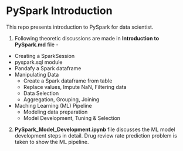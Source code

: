 # PySpark Introduction

This repo presents introduction to PySpark for data scientist. 

1. Following theoretic discussions are made in __Introduction to PySpark.md__ file -

* Creating a SparkSession
* pyspark.sql module
* Pandafy a Spark dataframe
* Manipulating Data
    * Create a Spark dataframe from table
    * Replace values, Impute NaN, Filtering data
    * Data Selection
    * Aggregation, Grouping, Joining
* Maching Learning (ML) Pipeline
    * Modeling data preparation
    * Model Development, Tuning & Selection
    

2. __PySpark_Model_Development.ipynb__ file discusses the ML model development steps in detail. Drug review rate prediction problem is taken to show the ML pipeline. 